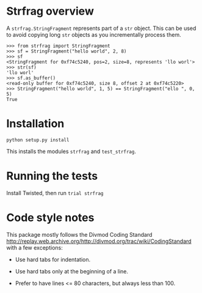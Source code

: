 Strfrag overview
================

A `strfrag.StringFragment` represents part of a `str` object.
This can be used to avoid copying long `str` objects as you
incrementally process them.

```
>>> from strfrag import StringFragment
>>> sf = StringFragment("hello world", 2, 8)
>>> sf
<StringFragment for 0xf74c5240, pos=2, size=8, represents 'llo worl'>
>>> str(sf)
'llo worl'
>>> sf.as_buffer()
<read-only buffer for 0xf74c5240, size 8, offset 2 at 0xf74c5220>
>>> StringFragment("hello world", 1, 5) == StringFragment("ello ", 0, 5)
True
```


Installation
============

`python setup.py install`

This installs the modules `strfrag` and `test_strfrag`.


Running the tests
=================

Install Twisted, then run `trial strfrag`


Code style notes
================

This package mostly follows the Divmod Coding Standard
<http://replay.web.archive.org/http://divmod.org/trac/wiki/CodingStandard> with a few exceptions:

*	Use hard tabs for indentation.

*	Use hard tabs only at the beginning of a line.

*	Prefer to have lines <= 80 characters, but always less than 100.

